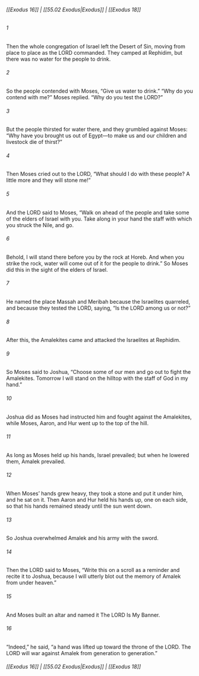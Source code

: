 
###### [[Exodus 16]] | [[55.02 Exodus|Exodus]] | [[Exodus 18]]

###### 1
Then the whole congregation of Israel left the Desert of Sin, moving from place to place as the LORD commanded. They camped at Rephidim, but there was no water for the people to drink.
###### 2
So the people contended with Moses, “Give us water to drink.” “Why do you contend with me?” Moses replied. “Why do you test the LORD?”
###### 3
But the people thirsted for water there, and they grumbled against Moses: “Why have you brought us out of Egypt—to make us and our children and livestock die of thirst?”
###### 4
Then Moses cried out to the LORD, “What should I do with these people? A little more and they will stone me!”
###### 5
And the LORD said to Moses, “Walk on ahead of the people and take some of the elders of Israel with you. Take along in your hand the staff with which you struck the Nile, and go.
###### 6
Behold, I will stand there before you by the rock at Horeb. And when you strike the rock, water will come out of it for the people to drink.” So Moses did this in the sight of the elders of Israel.
###### 7
He named the place Massah and Meribah because the Israelites quarreled, and because they tested the LORD, saying, “Is the LORD among us or not?”
###### 8
After this, the Amalekites came and attacked the Israelites at Rephidim.
###### 9
So Moses said to Joshua, “Choose some of our men and go out to fight the Amalekites. Tomorrow I will stand on the hilltop with the staff of God in my hand.”
###### 10
Joshua did as Moses had instructed him and fought against the Amalekites, while Moses, Aaron, and Hur went up to the top of the hill.
###### 11
As long as Moses held up his hands, Israel prevailed; but when he lowered them, Amalek prevailed.
###### 12
When Moses’ hands grew heavy, they took a stone and put it under him, and he sat on it. Then Aaron and Hur held his hands up, one on each side, so that his hands remained steady until the sun went down.
###### 13
So Joshua overwhelmed Amalek and his army with the sword.
###### 14
Then the LORD said to Moses, “Write this on a scroll as a reminder and recite it to Joshua, because I will utterly blot out the memory of Amalek from under heaven.”
###### 15
And Moses built an altar and named it The LORD Is My Banner.
###### 16
“Indeed,” he said, “a hand was lifted up toward the throne of the LORD. The LORD will war against Amalek from generation to generation.”

###### [[Exodus 16]] | [[55.02 Exodus|Exodus]] | [[Exodus 18]]
